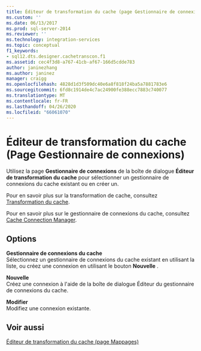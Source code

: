 ```yaml
---
title: Éditeur de transformation du cache (page Gestionnaire de connexions) | Microsoft Docs
ms.custom: ''
ms.date: 06/13/2017
ms.prod: sql-server-2014
ms.reviewer: ''
ms.technology: integration-services
ms.topic: conceptual
f1_keywords:
- sql12.dts.designer.cachetranscon.f1
ms.assetid: cec4f3d8-a767-41cb-af67-166d5cdde783
author: janinezhang
ms.author: janinez
manager: craigg
ms.openlocfilehash: 4828d1d3f509dc40e6a8f818f24ba5a7881783e6
ms.sourcegitcommit: 6fd8c1914de4c7ac24900fe388ecc7883c740077
ms.translationtype: MT
ms.contentlocale: fr-FR
ms.lasthandoff: 04/26/2020
ms.locfileid: "66061070"
---
```

# <a name="cache-transformation-editor-connection-manager-page"></a>Éditeur de transformation du cache (Page Gestionnaire de connexions)
  Utilisez la page **Gestionnaire de connexions** de la boîte de dialogue **Éditeur de transformation du cache** pour sélectionner un gestionnaire de connexions du cache existant ou en créer un.  
  
 Pour en savoir plus sur la transformation de cache, consultez [Transformation du cache](data-flow/transformations/cache-transform.md).  
  
 Pour en savoir plus sur le gestionnaire de connexions du cache, consultez [Cache Connection Manager](connection-manager/cache-connection-manager.md).  
  
## <a name="options"></a>Options  
 **Gestionnaire de connexions du cache**  
 Sélectionnez un gestionnaire de connexions du cache existant en utilisant la liste, ou créez une connexion en utilisant le bouton **Nouvelle** .  
  
 **Nouvelle**  
 Créez une connexion à l'aide de la boîte de dialogue Éditeur du gestionnaire de connexions du cache.  
  
 **Modifier**  
 Modifiez une connexion existante.  
  
## <a name="see-also"></a>Voir aussi  
 [Éditeur de transformation du cache &#40;page Mappages&#41;](../../2014/integration-services/cache-transformation-editor-mappings-page.md)  
  
  
